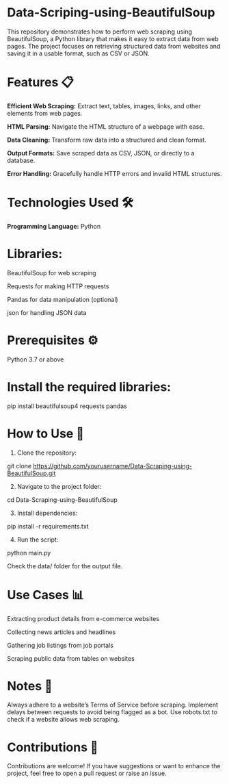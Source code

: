 # Data-Scriping-using-BeautifulSoup

This repository demonstrates how to perform web scraping using BeautifulSoup, a Python library that makes it easy to extract data from web pages. The project focuses on retrieving structured data from websites and saving it in a usable format, such as CSV or JSON.

# Features 📋 

**Efficient Web Scraping:** Extract text, tables, images, links, and other elements from web pages.

**HTML Parsing:** Navigate the HTML structure of a webpage with ease.

**Data Cleaning:** Transform raw data into a structured and clean format.

**Output Formats:** Save scraped data as CSV, JSON, or directly to a database.

**Error Handling:** Gracefully handle HTTP errors and invalid HTML structures.


# Technologies Used 🛠️
**Programming Language:** Python


# Libraries:

BeautifulSoup for web scraping

Requests for making HTTP requests

Pandas for data manipulation (optional)

json for handling JSON data


# Prerequisites ⚙️

Python 3.7 or above


# Install the required libraries:

pip install beautifulsoup4 requests pandas

# How to Use 🚀
1. Clone the repository:

  git clone https://github.com/yourusername/Data-Scraping-using-BeautifulSoup.git

2. Navigate to the project folder:

  cd Data-Scraping-using-BeautifulSoup

3. Install dependencies:

  pip install -r requirements.txt

4. Run the script:

  python main.py

Check the data/ folder for the output file.


# Use Cases 📊

Extracting product details from e-commerce websites

Collecting news articles and headlines

Gathering job listings from job portals

Scraping public data from tables on websites


# Notes 📝

Always adhere to a website’s Terms of Service before scraping.
Implement delays between requests to avoid being flagged as a bot.
Use robots.txt to check if a website allows web scraping.


# Contributions 🤝

Contributions are welcome! If you have suggestions or want to enhance the project, feel free to open a pull request or raise an issue.

